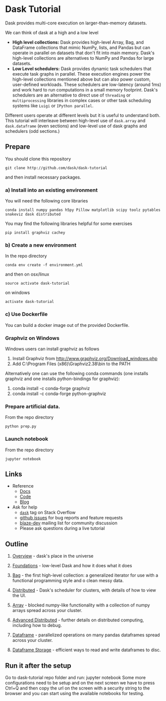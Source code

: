 # Dask Tutorial

Dask provides multi-core execution on larger-than-memory datasets.

We can think of dask at a high and a low level

*  **High level collections:**  Dask provides high-level Array, Bag, and DataFrame
   collections that mimic NumPy, lists, and Pandas but can operate in parallel on
   datasets that don't fit into main memory.  Dask's high-level collections are
   alternatives to NumPy and Pandas for large datasets.
*  **Low Level schedulers:** Dask provides dynamic task schedulers that
   execute task graphs in parallel.  These execution engines power the
   high-level collections mentioned above but can also power custom,
   user-defined workloads.  These schedulers are low-latency (around 1ms) and
   work hard to run computations in a small memory footprint.  Dask's
   schedulers are an alternative to direct use of `threading` or
   `multiprocessing` libraries in complex cases or other task scheduling
   systems like `Luigi` or `IPython parallel`.

Different users operate at different levels but it is useful to understand
both.  This tutorial will interleave between high-level use of `dask.array` and
`dask.dataframe` (even sections) and low-level use of dask graphs and
schedulers (odd sections.)

## Prepare

You should clone this repository

    git clone http://github.com/dask/dask-tutorial

and then install necessary packages.

### a) Install into an existing environment

You will need the following core libraries

    conda install numpy pandas h5py Pillow matplotlib scipy toolz pytables snakeviz dask distributed

You may find the following libraries helpful for some exercises

    pip install graphviz cachey
    
### b) Create a new environment

In the repo directory

    conda env create -f environment.yml 

and then on osx/linux

    source activate dask-tutorial

on windows

    activate dask-tutorial

### c) Use Dockerfile

You can build a docker image out of the provided Dockerfile.



### Graphviz on Windows

Windows users can install graphviz as follows

1. Install Graphviz from http://www.graphviz.org/Download_windows.php
2. Add C:\Program Files (x86)\Graphviz2.38\bin to the PATH

Alternatively one can use the following conda commands (one installs graphviz and one installs python-bindings for graphviz):

1. conda install -c conda-forge graphviz
2. conda install -c conda-forge python-graphviz



### Prepare artificial data.

From the repo directory

    python prep.py


### Launch notebook

From the repo directory

    jupyter notebook 


## Links

*  Reference
    *  [Docs](http://dask.pydata.org/en/latest/)
    *  [Code](https://github.com/dask/dask/)
    *  [Blog](http://matthewrocklin.com/blog/)
*  Ask for help
    *   [`dask`](http://stackoverflow.com/questions/tagged/dask) tag on Stack Overflow
    *   [github issues](https://github.com/dask/dask/issues/new) for bug reports and feature requests
    *   [blaze-dev](http://groups.google.com/a/continuum.io/forum/#!forum/blaze-dev)  mailing list for community discussion
    *   Please ask questions during a live tutorial

## Outline

1. [Overview](01_overview.ipynb) - dask's place in the universe

2. [Foundations](02_foundations.ipynb) - low-level Dask and how it does what it does

3. [Bag](03_bag.ipynb) - the first high-level collection: a generalized iterator for use
with a functional programming style and o clean messy data.
 
4. [Distributed](04_distributed.ipynb) - Dask's scheduler for clusters, with details of
how to view the UI.

5. [Array](05_array.ipynb) - blocked numpy-like functionality with a collection of 
numpy arrays spread across your cluster.

6. [Advanced Distributed](06_distributed_advanced.ipynb) - further details on distributed 
computing, including how to debug.

7. [Dataframe](07_dataframe.ipynb) - parallelized operations on many pandas dataframes
spread across your cluster.

8. [Dataframe Storage](08_dataframe_storage.ipynb) - efficient ways to read and write
dataframes to disc.

## Run it after the setup
Go to dask-tutorial repo folder and run: jupyter notebook
Some more configurations need to be setup and on the next
screen we have to press Ctrl+Q and then copy the url on the screen
with a security string to the browser and you can start using the available
notebooks for testing.
